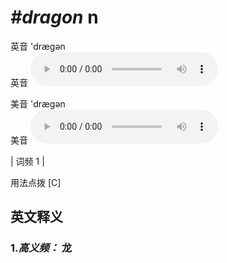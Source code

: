 # ***\#dragon*** n
英音 'dræɡən  
英音
<audio src="./media/dragon-b.aac" controls="controls"></audio>

美音 'dræɡən  
美音
<audio src="./media/dragon.aac" controls="controls"></audio>



| 词频 1 |  

用法点拨  [C]

英文释义
---
### 1.*高义频：* **龙**  


